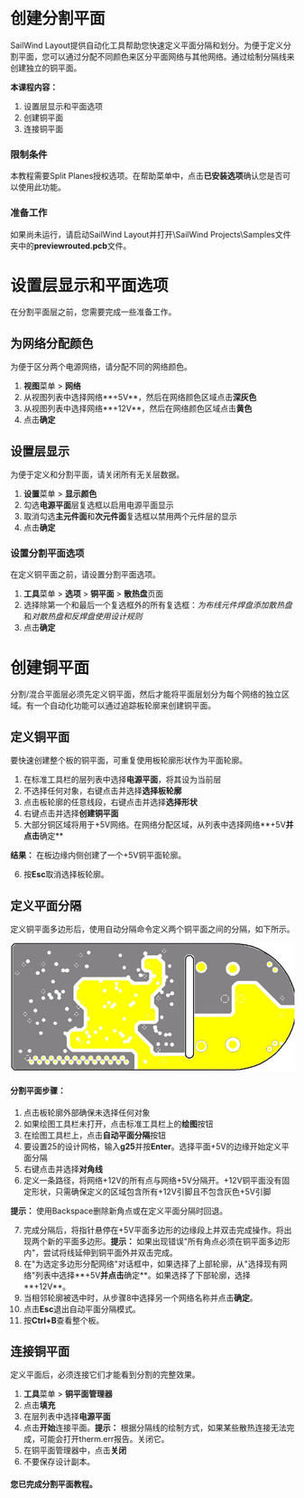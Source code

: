 # 创建分割平面

SailWind Layout提供自动化工具帮助您快速定义平面分隔和划分。为便于定义分割平面，您可以通过分配不同颜色来区分平面网络与其他网络。通过绘制分隔线来创建独立的铜平面。

**本课程内容：**

1. 设置层显示和平面选项
2. 创建铜平面
3. 连接铜平面

### 限制条件

本教程需要Split Planes授权选项。在帮助菜单中，点击**已安装选项**确认您是否可以使用此功能。

### 准备工作

如果尚未运行，请启动SailWind Layout并打开\SailWind Projects\Samples文件夹中的**previewrouted.pcb**文件。

# 设置层显示和平面选项

在分割平面层之前，您需要完成一些准备工作。

## 为网络分配颜色

为便于区分两个电源网络，请分配不同的网络颜色。

1. **视图**菜单 > **网络**
2. 从视图列表中选择网络**+5V**，然后在网络颜色区域点击**深灰色**
3. 从视图列表中选择网络**+12V**，然后在网络颜色区域点击**黄色**
4. 点击**确定**

## 设置层显示

为便于定义和分割平面，请关闭所有无关层数据。

1. **设置**菜单 > **显示颜色**
2. 勾选**电源平面**层复选框以启用电源平面显示
3. 取消勾选**主元件面**和**次元件面**复选框以禁用两个元件层的显示
4. 点击**确定**

### 设置分割平面选项

在定义铜平面之前，请设置分割平面选项。

1. **工具**菜单 > **选项** > **铜平面** > **散热盘**页面
2. 选择除第一个和最后一个复选框外的所有复选框：*为布线元件焊盘添加散热盘*和*对散热盘和反焊盘使用设计规则*
3. 点击**确定**

# 创建铜平面

分割/混合平面层必须先定义铜平面，然后才能将平面层划分为每个网络的独立区域。有一个自动化功能可以通过追踪板轮廓来创建铜平面。

## 定义铜平面

要快速创建整个板的铜平面，可重复使用板轮廓形状作为平面轮廓。

1. 在标准工具栏的层列表中选择**电源平面**，将其设为当前层
2. 不选择任何对象，右键点击并选择**选择板轮廓**
3. 点击板轮廓的任意线段，右键点击并选择**选择形状**
4. 右键点击并选择**创建铜平面**
5. 大部分铜区域将用于+5V网络。在网络分配区域，从列表中选择网络**+5V**并点击**确定**

**结果：** 在板边缘内侧创建了一个+5V铜平面轮廓。

6. 按**Esc**取消选择板轮廓。

## 定义平面分隔

定义铜平面多边形后，使用自动分隔命令定义两个铜平面之间的分隔，如下所示。

![](/layout/tutorial/10/_page_1_Picture_18.jpeg)

#### 分割平面步骤：

1. 点击板轮廓外部确保未选择任何对象
2. 如果绘图工具栏未打开，点击标准工具栏上的**绘图**按钮
3. 在绘图工具栏上，点击**自动平面分隔**按钮
4. 要设置25的设计网格，输入**g25**并按**Enter**。选择平面+5V的边缘开始定义平面分隔
5. 右键点击并选择**对角线**
6. 定义一条路径，将网络+12V的所有点与网络+5V分隔开。+12V铜平面没有固定形状，只需确保定义的区域包含所有+12V引脚且不包含灰色+5V引脚

**提示：** 使用Backspace删除新角点或在定义平面分隔时回退。

7. 完成分隔后，将指针悬停在+5V平面多边形的边缘段上并双击完成操作。将出现两个新的平面多边形。**提示：** 如果出现错误"所有角点必须在铜平面多边形内"，尝试将线延伸到铜平面外并双击完成。
8. 在"为选定多边形分配网络"对话框中，如果选择了上部轮廓，从"选择现有网络"列表中选择**+5V**并点击**确定**。如果选择了下部轮廓，选择**+12V**。
9. 当相邻轮廓被选中时，从步骤8中选择另一个网络名称并点击**确定**。
10. 点击**Esc**退出自动平面分隔模式。
11. 按**Ctrl+B**查看整个板。

## 连接铜平面

定义平面后，必须连接它们才能看到分割的完整效果。

1. **工具**菜单 > **铜平面管理器**
2. 点击**填充**
3. 在层列表中选择**电源平面**
4. 点击**开始**连接平面。**提示：** 根据分隔线的绘制方式，如果某些散热连接无法完成，可能会打开therm.err报告。关闭它。
5. 在铜平面管理器中，点击**关闭**
6. 不要保存设计副本。

#### 您已完成分割平面教程。